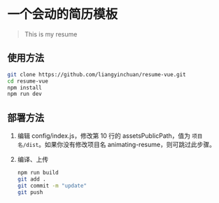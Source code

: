# 一个会动的简历模板

> This is my resume

<!-- [预览](https://jirengu-inc.github.io/animating-resume/public/) -->

## 使用方法

``` bash
git clone https://github.com/liangyinchuan/resume-vue.git
cd resume-vue
npm install
npm run dev
```

## 部署方法


1. 编辑 config/index.js，修改第 10 行的 assetsPublicPath，值为 `项目名/dist`。如果你没有修改项目名 animating-resume，则可跳过此步骤。

2. 编译、上传
    ``` bash
    npm run build
    git add .
    git commit -m "update"
    git push
    ```


